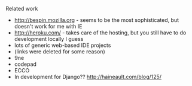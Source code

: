 Related work
 
* http://bespin.mozilla.org - seems to be the most sophisticated, but doesn't work for me with IE 
* http://heroku.com/ - takes care of the hosting, but you still have to do development locally I guess
* lots of generic web-based IDE projects
* (links were deleted for some reason)
* 9ne
* codepad
* ECCO 
* In development for Django?? http://haineault.com/blog/125/
